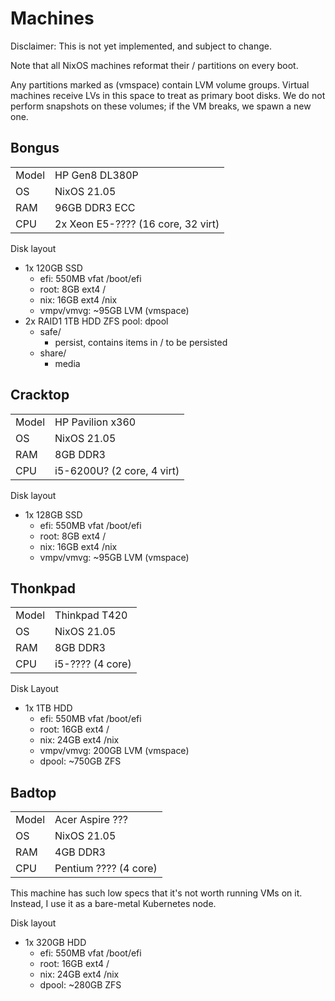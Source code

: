 # Machines

Disclaimer: This is not yet implemented, and subject to change.

Note that all NixOS machines reformat their / partitions on every boot.

Any partitions marked as (vmspace) contain LVM volume groups. Virtual machines receive LVs in this space to treat as primary boot disks. We do not perform snapshots on these volumes; if the VM breaks, we spawn a new one.

## Bongus

|       |                                    |
| ----- | ---------------------------------- |
| Model | HP Gen8 DL380P                     |
| OS    | NixOS 21.05                        |
| RAM   | 96GB DDR3 ECC                      |
| CPU   | 2x Xeon E5-???? (16 core, 32 virt) |

Disk layout

- 1x 120GB SSD
  - efi: 550MB vfat /boot/efi
  - root: 8GB ext4 /
  - nix: 16GB ext4 /nix
  - vmpv/vmvg: ~95GB LVM (vmspace)
- 2x RAID1 1TB HDD ZFS pool: dpool
  - safe/
    - persist, contains items in / to be persisted
  - share/
    - media

## Cracktop

|       |                            |
| ----- | -------------------------- |
| Model | HP Pavilion x360           |
| OS    | NixOS 21.05                |
| RAM   | 8GB DDR3                   |
| CPU   | i5-6200U? (2 core, 4 virt) |

Disk layout

- 1x 128GB SSD
  - efi: 550MB vfat /boot/efi
  - root: 8GB ext4 /
  - nix: 16GB ext4 /nix
  - vmpv/vmvg: ~95GB LVM (vmspace)

## Thonkpad

|       |                  |
| ----- | ---------------- |
| Model | Thinkpad T420    |
| OS    | NixOS 21.05      |
| RAM   | 8GB DDR3         |
| CPU   | i5-???? (4 core) |

Disk Layout

- 1x 1TB HDD
  - efi: 550MB vfat /boot/efi
  - root: 16GB ext4 /
  - nix: 24GB ext4 /nix
  - vmpv/vmvg: 200GB LVM (vmspace)
  - dpool: ~750GB ZFS

## Badtop

|       |                       |
| ----- | --------------------- |
| Model | Acer Aspire ???       |
| OS    | NixOS 21.05           |
| RAM   | 4GB DDR3              |
| CPU   | Pentium ???? (4 core) |

This machine has such low specs that it's not worth running VMs on it. Instead, I use it as a bare-metal Kubernetes node.

Disk layout

- 1x 320GB HDD
  - efi: 550MB vfat /boot/efi
  - root: 16GB ext4 /
  - nix: 24GB ext4 /nix
  - dpool: ~280GB ZFS
